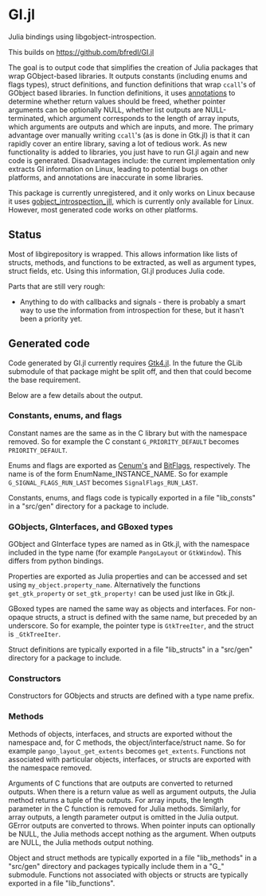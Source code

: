 GI.jl
======

Julia bindings using libgobject-introspection.

This builds on https://github.com/bfredl/GI.jl

The goal is to output code that simplifies the creation of Julia packages that wrap GObject-based libraries.
It outputs constants (including enums and flags types), struct definitions, and function definitions that wrap `ccall`'s of GObject based libraries.
In function definitions, it uses [annotations](https://gi.readthedocs.io/en/latest/annotations/giannotations.html) to determine whether return values
should be freed, whether pointer arguments can be optionally NULL, whether list
outputs are NULL-terminated, which argument corresponds to the length of array
inputs, which arguments are outputs and which are inputs, and more.
The primary advantage over manually writing `ccall`'s (as is done in Gtk.jl) is that it can rapidly cover an entire library, saving a lot of tedious work.
As new functionality is added to libraries, you just have to run GI.jl again and new code is generated.
Disadvantages include: the current implementation only extracts GI information on Linux, leading to potential bugs on other platforms, and annotations are inaccurate in some libraries.

This package is currently unregistered, and it only works on Linux because it uses [gobject_introspection_jll](https://github.com/JuliaPackaging/Yggdrasil/tree/master/G/gobject_introspection), which is currently only available for Linux. However, most generated code works on other platforms.

## Status

Most of libgirepository is wrapped.
This allows information like lists of structs, methods, and functions to be extracted, as well as argument types, struct fields, etc.
Using this information, GI.jl produces Julia code.

Parts that are still very rough:

* Anything to do with callbacks and signals - there is probably a smart way to use the information from introspection for these, but it hasn't been a priority yet.

## Generated code

Code generated by GI.jl currently requires [Gtk4.jl](https://github.com/JuliaGtk/Gtk4.jl).
In the future the GLib submodule of that package might be split off, and then
that could become the base requirement.

Below are a few details about the output.

### Constants, enums, and flags

Constant names are the same as in the C library but with the namespace removed.
So for example the C constant `G_PRIORITY_DEFAULT` becomes `PRIORITY_DEFAULT`.

Enums and flags are exported as [Cenum's](https://github.com/JuliaInterop/CEnum.jl)
and [BitFlags](https://github.com/jmert/BitFlags.jl), respectively. The name is
of the form EnumName_INSTANCE_NAME. So for example `G_SIGNAL_FLAGS_RUN_LAST`
becomes `SignalFlags_RUN_LAST`.

Constants, enums, and flags code is typically exported in a file "lib_consts" in a "src/gen" directory for a package to include.

### GObjects, GInterfaces, and GBoxed types

GObject and GInterface types are named as in Gtk.jl, with the namespace
included in the type name (for example `PangoLayout` or `GtkWindow`). This differs
from python bindings.

Properties are exported as Julia properties and can be accessed and set using
`my_object.property_name`. Alternatively the functions `get_gtk_property` or
`set_gtk_property!` can be used just like in Gtk.jl.

GBoxed types are named the same way as objects and interfaces. For non-opaque structs, a struct is defined with the same name, but preceded by an underscore. So for example, the pointer type is `GtkTreeIter`, and the struct is `_GtkTreeIter`.

Struct definitions are typically exported in a file "lib_structs" in a "src/gen" directory for a package to include.

### Constructors

Constructors for GObjects and structs are defined with a type name prefix.

### Methods

Methods of objects, interfaces, and structs are exported without the namespace
and, for C methods, the object/interface/struct name. So for example `pango_layout_get_extents`
becomes `get_extents`. Functions not associated with particular objects, interfaces, or structs are
exported with the namespace removed.

Arguments of C functions that are outputs are converted to returned outputs. When there
is a return value as well as argument outputs, the Julia method returns a tuple of the
outputs. For array inputs, the length parameter in the C function is removed for
Julia methods. Similarly, for array outputs, a length parameter output is
omitted in the Julia output. GError outputs are converted to throws. When pointer
inputs can optionally be NULL, the Julia methods accept nothing as the argument.
When outputs are NULL, the Julia methods output nothing.

Object and struct methods are typically exported in a file "lib_methods" in a "src/gen" directory and packages typically include them in a "G_" submodule.
Functions not associated with objects or structs are typically exported in a file "lib_functions".
